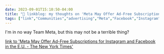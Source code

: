 ---date: 2023-09-01T15:10:50-04:00title: "🔗 linkblog: my thoughts on 'Meta May Offer Ad-Free Subscriptions for Instagram and Facebook in the E.U. - The New York Times'"tags: ["link","Communities","advertising","Meta","Facebook","Instagram","privacy"]---I'm in no way Team Meta, but this may not be a terrible thing?   [link to 'Meta May Offer Ad-Free Subscriptions for Instagram and Facebook in the E.U. - The New York Times'](https://www.nytimes.com/2023/09/01/technology/meta-instagram-facebook-ads-europe.html)